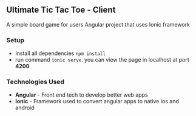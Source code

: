 ## Ultimate Tic Tac Toe - Client 
A simple board game for users
Angular project that uses Ionic framework
### Setup
- Install all dependencies `npm install`
- run command `ionic serve`. 
 you can view the page in localhost at port **4200** 

### Technologies Used
- **Angular** - Front end tech to develop better web apps
- **Ionic** - Framework used to convert angular apps to native ios and android




